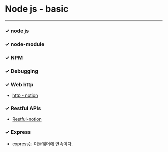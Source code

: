 # Node js - basic

---

### ✓ node js

### ✓ node-module

### ✓ NPM

### ✓ Debugging

### ✓ Web http

- [http - notion]()

### ✓ Restful APIs

- [Restful-notion](https://www.notion.so/RESTful-REST-1285e20a3bc041f5bc69f429c96b28ff)

### ✓ Express

- express는 미들웨어에 연속이다.
